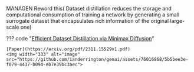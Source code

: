 MANAGEN Reword this( Dataset distillation reduces the storage and computational consumption of training a network by generating a small surrogate dataset that encapsulates rich information
of the original large-scale one)

??? code "[Efficient Dataset Distillation via Minimax Diffusion](https://github.com/vimar-gu/MinimaxDiffusion)"

    [Paper](https://arxiv.org/pdf/2311.15529v1.pdf)
    <img width="333" alt="image" src="https://github.com/ianderrington/genai/assets/76016868/5b5bee3e-f079-4437-b094-eb7e39bc3aec">

